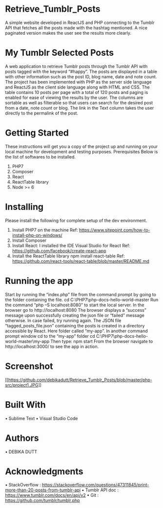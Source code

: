 # Retrieve_Tumblr_Posts
A simple website developed in ReactJS and PHP connecting to the Tumblr API that fetches all the posts made with the hashtag mentioned. A nice paginated version makes the user see the results more clearly.

# My Tumblr Selected Posts
A web application to retrieve Tumblr posts through the Tumblr API with posts tagged with the keyword “#happy”. The posts are displayed in a table with other information such as the post ID, blog name, date and note count. The project has been implemented with PHP as the server side language and ReactJS as the client side language along with HTML and CSS. The table contains 10 posts per page with a total of 120 posts and paging is enabled for ease of viewing the results by the user. The columns are sortable as well as filterable so that users can search for the desired post from a date, note count or blog. The link in the Text column takes the user directly to the permalink of the post. 
# Getting Started
These instructions will get you a copy of the project up and running on your local machine for development and testing purposes. 
Prerequisites
Below is the list of softwares to be installed.
1.	PHP7
2.	Composer
3.	React
4.	ReactTable library
5.	Node >= 6
# Installing
Please install the following for complete setup of the dev environment.
1.	Install PHP7 on the machine 
Ref: https://www.sitepoint.com/how-to-install-php-on-windows/
2.	Install Composer
3.	Install React:
I installed the IDE Visual Studio for React 
Ref: https://github.com/facebook/create-react-app
4.	Install the ReactTable library 
	npm install react-table
Ref: https://github.com/react-tools/react-table/blob/master/README.md
# Running the app
Start by running the “index.php” file from the command prompt by going to the folder containing the file.
cd C:\PHP7\php-docs-hello-world-master
Run the command “php –S localhost:8080” to start the local server.
In the browser go to http://localhost:8080
The browser displays a “success” message upon successfully creating the json file or “failed” message otherwise. In case failed, try running again.
The JSON file “tagged_posts_file.json” containing the posts is created in a directory accessible by React. Here folder called “my-app”.
In another command prompt window cd to the “my-app” folder
cd C:\PHP7\php-docs-hello-world-master\my-app
Then type:
npm start
From the browser navigate to http://localhost:3000/ to see the app in action.

# Screenshot

[[https://github.com/debikadutt/Retrieve_Tumblr_Posts/blob/master/php-src/project1.JPG]]

# Built With
•	Sublime Text
•	Visual Studio Code
# Authors
•	DEBIKA DUTT
# Acknowledgments
•	StackOverflow : https://stackoverflow.com/questions/47311845/print-more-than-20-posts-from-tumblr-api
•	Tumblr API doc : https://www.tumblr.com/docs/en/api/v2
•	Git : https://github.com/tumblr/tumblr.php
